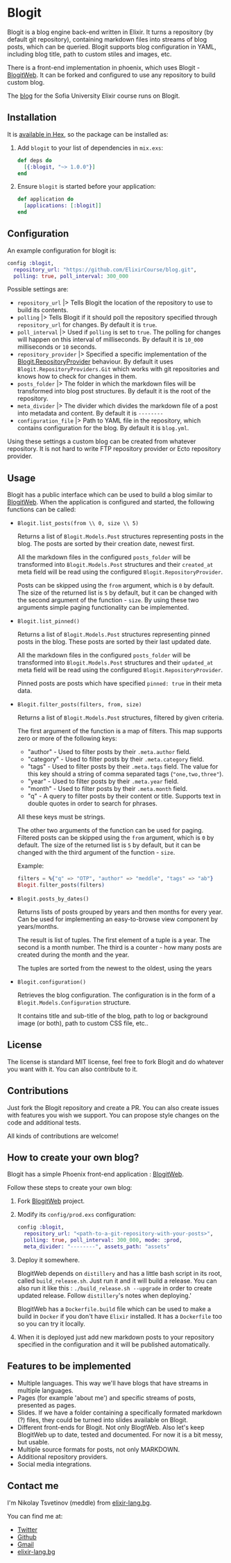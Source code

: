# Blogit

Blogit is a blog engine back-end written in Elixir. It turns a repository (by default git repository),
containing markdown files into streams of blog posts, which can be queried.
Blogit supports blog configuration in YAML, including blog title, path to custom stiles and images, etc.

There is a front-end implementation in phoenix, which uses Blogit - [BlogitWeb](https://github.com/meddle0x53/blogit_web).
It can be forked and configured to use any repository to build custom blog.

The [blog](https://blog.elixir-lang.bg) for the Sofia University Elixir course runs on Blogit.

## Installation

It is [available in Hex](https://hex.pm/docs/publish), so the package can be installed as:

  1. Add `blogit` to your list of dependencies in `mix.exs`:

      ```elixir
      def deps do
        [{:blogit, "~> 1.0.0"}]
      end
      ```

  2. Ensure `blogit` is started before your application:

      ```elixir
      def application do
        [applications: [:blogit]]
      end
      ```

## Configuration

An example configuration for blogit is:

```elixir
config :blogit,
  repository_url: "https://github.com/ElixirCourse/blog.git",
  polling: true, poll_interval: 300_000
```

Possible settings are:
* `repository_url`      |> Tells Blogit the location of the repository to use to build its contents.
* `polling`             |> Tells Blogit if it should poll the repository specified through `repository_url` for changes. By default it is `true`.
* `poll_interval`       |> Used if `polling` is set to `true`. The polling for changes will happen on this interval of milliseconds. By default it is `10_000` milliseconds or `10` seconds.
* `repository_provider` |> Specified a specific implementation of the [Blogit.RepositoryProvider](https://github.com/meddle0x53/blogit/blob/master/lib/blogit/repository_provider.ex) behaviour. By default it uses `Blogit.RepositoryProviders.Git` which works with git repositories and knows how to check for changes in them.
* `posts_folder`        |> The folder in which the markdown files will be transformed into blog post structures. By default it is the root of the repository.
* `meta_divider`        |> The divider which divides the markdown file of a post into metadata and content. By default it is `--------`
* `configuration_file`  |> Path to YAML file in the repository, which contains configuration for the blog. By default it is `blog.yml`.

Using these settings a custom blog can be created from whatever repository. It is not hard to write FTP repository provider or Ecto repository provider.

## Usage

Blogit has a public interface which can be used to build a blog similar to [BlogitWeb](https://github.com/meddle0x53/blogit_web).
When the application is configured and started, the following functions can be called:

  * `Blogit.list_posts(from \\ 0, size \\ 5)`

    Returns a list of `Blogit.Models.Post` structures representing posts in
    the blog. The posts are sorted by their creation date, newest first.

    All the markdown files in the configured `posts_folder` will be transformed
    into `Blogit.Models.Post` structures and their `created_at` meta field
    will be read using the configured `Blogit.RepositoryProvider`.

    Posts can be skipped using the `from` argument, which is `0` by default.
    The size of the returned list is `5` by default, but it can be changed
    with the second argument of the function - `size`.
    By using these two arguments simple paging functionality can be implemented.

  * `Blogit.list_pinned()`

    Returns a list of `Blogit.Models.Post` structures representing pinned
    posts in the blog. These posts are sorted by their last updated date.

    All the markdown files in the configured `posts_folder` will be transformed
    into `Blogit.Models.Post` structures and their `updated_at` meta field
    will be read using the configured `Blogit.RepositoryProvider`.

    Pinned posts are posts which have specified `pinned: true` in their meta
    data.

  * `Blogit.filter_posts(filters, from, size)`

    Returns a list of `Blogit.Models.Post` structures, filtered by given criteria.

    The first argument of the function is a map of filters.
    This map supports zero or more of the following keys:
    * "author" - Used to filter posts by their `.meta.author` field.
    * "category" - Used to filter posts by their `.meta.category` field.
    * "tags" - Used to filter posts by their `.meta.tags` field.
      The value for this key should a string of comma separated tags (`"one,two,three"`).
    * "year" - Used to filter posts by their `.meta.year` field.
    * "month" - Used to filter posts by their `.meta.month` field.
    * "q" - A query to filter posts by their content or title. Supports text in
      double quotes in order to search for phrases.

    All these keys must be strings.

    The other two arguments of the function can be used for paging.
    Filtered posts can be skipped using the `from` argument,
    which is `0` by default. The size of the returned list is `5` by default,
    but it can be changed with the third argument of the function - `size`.

    Example:

      ```elixir
      filters = %{"q" => "OTP", "author" => "meddle", "tags" => "ab"}
      Blogit.filter_posts(filters)
      ```

  * `Blogit.posts_by_dates()`

    Returns lists of posts grouped by years and then months for every year.
    Can be used for implementing an easy-to-browse view component by years/months.

    The result is list of tuples.
    The first element of a tuple is a year.
    The second is a month number.
    The third is a counter - how many posts are created during the month and the year.

    The tuples are sorted from the newest to the oldest, using the years

  * `Blogit.configuration()`

    Retrieves the blog configuration. The configuration is in the form
    of a `Blogit.Models.Configuration` structure.

    It contains title and sub-title of the blog, path to log or background image (or both),
    path to custom CSS file, etc..

## License

The license is standard MIT license, feel free to fork Blogit and do whatever
you want with it. You can also contribute to it.

## Contributions

Just fork the Blogit repository and create a PR. You can also create issues
with features you wish we support. You can propose style changes on the code and
additional tests.

All kinds of contributions are welcome!

## How to create your own blog?

Blogit has a simple Phoenix front-end application : [BlogitWeb](https://github.com/meddle0x53/blogit_web).

Follow these steps to create your own blog:
  1. Fork [BlogitWeb](https://github.com/meddle0x53/blogit_web) project.
  2. Modify its `config/prod.exs` configuration:

      ```elixir
      config :blogit,
        repository_url: "<path-to-a-git-repository-with-your-posts>",
        polling: true, poll_interval: 300_000, mode: :prod,
        meta_divider: "--------", assets_path: "assets"
      ```

  3. Deploy it somewhere.

     BlogitWeb depends on `distillery` and has a little bash script in its root,
     called `build_release.sh`. Just run it and it will build a release.
     You can also run it like this : `./build_release.sh --upgrade` in order to
     create updated release. Follow `distillery`'s notes when deploying.'

     BlogitWeb has a `Dockerfile.build` file which can be used to make a build in
     `Docker` if you don't have `Elixir` installed. It has a `Dockerfile` too so
     you can try it locally.
  4. When it is deployed just add new markdown posts to your repository specified
     in the configuration and it will be published automatically.

## Features to be implemented

  * Multiple languages. This way we'll have blogs that have streams
    in multiple languages.
  * Pages (for example 'about me') and specific streams of posts, presented as pages.
  * Slides. If we have a folder containing a specifically formated markdown (?) files, they could be
    turned into slides available on Blogit.
  * Different front-ends for Blogit. Not only BlogtWeb. Also let's keep BlogitWeb up to date, tested and documented. For now it is a bit messy, but usable.
  * Multiple source formats for posts, not only MARKDOWN.
  * Additional repository providers.
  * Social media integrations.

## Contact me

I'm Nikolay Tsvetinov (meddle) from [elixir-lang.bg](https://blog.elixir-lang.bg/posts).

You can find me at:
* [Twitter](https://twitter.com/ntzvetinov)
* [Github](https://github.com/meddle0x53)
* [Gmail](mailto:n.tzvetinov@gmail.com)
* [elixir-lang.bg](mailto:n.tzvetinov@elixir-lang.bg)
